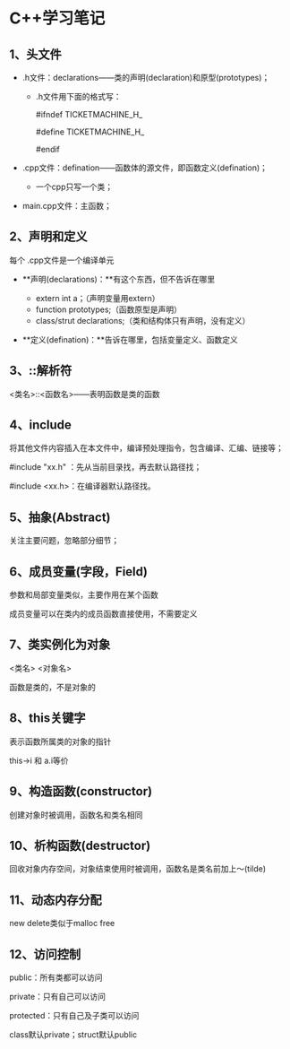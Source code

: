 # C++学习笔记

## 1、头文件

- .h文件：declarations——类的声明(declaration)和原型(prototypes)；

  - .h文件用下面的格式写：

    #ifndef TICKETMACHINE_H_

    \#define TICKETMACHINE_H_

    \#endif

- .cpp文件：defination——函数体的源文件，即函数定义(defination)；

  - 一个cpp只写一个类；

- main.cpp文件：主函数；

## 2、声明和定义

每个 .cpp文件是一个编译单元

- **声明(declarations)：**有这个东西，但不告诉在哪里
  - extern int a；（声明变量用extern）
  - function prototypes;（函数原型是声明）
  - class/strut declarations;（类和结构体只有声明，没有定义）

- **定义(defination)：**告诉在哪里，包括变量定义、函数定义

## 3、::解析符

<类名>::<函数名>——表明函数是类的函数

## 4、include

将其他文件内容插入在本文件中，编译预处理指令，包含编译、汇编、链接等；

#include "xx.h" ：先从当前目录找，再去默认路径找；

#include <xx.h>：在编译器默认路径找。

## 5、抽象(Abstract)

关注主要问题，忽略部分细节；

## 6、成员变量(字段，Field)

参数和局部变量类似，主要作用在某个函数

成员变量可以在类内的成员函数直接使用，不需要定义

## 7、类实例化为对象

<类名> <对象名> 

函数是类的，不是对象的

## 8、this关键字

表示函数所属类的对象的指针

this->i 和 a.i等价

## 9、构造函数(constructor)

创建对象时被调用，函数名和类名相同

## 10、析构函数(destructor)

回收对象内存空间，对象结束使用时被调用，函数名是类名前加上～(tilde)

## 11、动态内存分配

new delete类似于malloc free

## 12、访问控制

public：所有类都可以访问

private：只有自己可以访问

protected：只有自己及子类可以访问

class默认private；struct默认public





